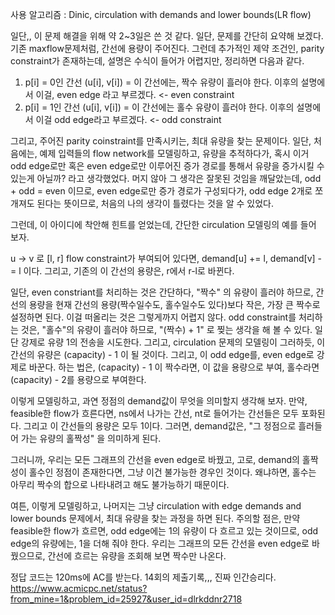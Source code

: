 사용 알고리즘 : Dinic, circulation with demands and lower bounds(LR flow)

일단,, 이 문제 해결을 위해 약 2~3일은 쓴 것 같다. 
일단, 문제를 간단히 요약해 보겠다. 기존 maxflow문제처럼, 간선에 용량이 주어진다. 그런데 추가적인 제약 조건인, parity constraint가 존재하는데, 설명은 수식이 들어가 어렵지만, 정리하면 다음과 같다. 

1. p[i] = 0인 간선 (u[i], v[i]) =  이 간선에는, 짝수 유량이 흘러야 한다. 이후의 설명에서 이걸, even edge 라고 부르겠다. <- even constraint
2. p[i] = 1인 간선 (u[i], v[i]) = 이 간선에는 홀수 유량이 흘러야 한다. 이후의 설명에서 이걸 odd edge라고 부르겠다. <- odd constraint

그리고, 주어진 parity coinstraint를 만족시키는, 최대 유량을 찾는 문제이다. 
일단, 처음에는, 예제 입력들의 flow network를 모델링하고, 유량을 추적하다가, 혹시 이거 odd edge로만 혹은 even edge로만 이루어진 증가 경로를 통해서 유량을 증가시킬 수 있는게 아닐까? 라고 생각했었다. 머지 않아 그 생각은 잘못된 것임을 깨달았는데, odd + odd = even 이므로, even edge로만 증가 경로가 구성되다가, odd edge 2개로 쪼개져도 된다는 뜻이므로, 처음의 나의 생각이 틀렸다는 것을 알 수 있었다. 

그런데, 이 아이디에 착안해 힌트를 얻었는데, 간단한 circulation 모델링의 예를 들어 보자. 

u -> v 로 [l, r] flow constraint가 부여되어 있다면, demand[u] += l, demand[v] -= l 이다. 그리고, 기존의 이 간선의 용량은, r에서 r-l로 바뀐다. 

일단, even constriant를 처리하는 것은 간단하다, "짝수" 의 유량이 흘러야 하므로, 간선의 용량을 현재 간선의 용량(짝수일수도, 홀수일수도 있다)보다 작은, 가장 큰 짝수로 설정하면 된다. 이걸 떠올리는 것은 그렇게까지 어렵지 않다. 
odd constraint를 처리하는 것은, "홀수"의 유량이 흘러야 하므로, "(짝수) + 1" 로 찢는 생각을 해 볼 수 있다. 일단 강제로 유량 1의 전송을 시도한다. 그리고, circulation 문제의 모델링이 그러하듯, 이 간선의 유량은 (capacity) - 1 이 될 것이다. 그리고, 이 odd edge를, even edge로 강제로 바꾼다. 하는 법은, (capacity) - 1 이 짝수라면, 이 값을 용량으로 부여, 홀수라면 (capacity) - 2를 용량으로 부여한다. 

이렇게 모델링하고, 과연 정점의 demand값이 무엇을 의미할지 생각해 보자. 만약, feasible한 flow가 흐른다면, ns에서 나가는 간선, nt로 들어가는 간선들은 모두 포화된다. 그리고 이 간선들의 용량은 모두 1이다. 
그러면, demand값은, "그 정점으로 흘러들어 가는 유량의 홀짝성" 을 의미하게 된다.

그러니까, 우리는 모든 그래프의 간선을 even edge로 바꿨고, 고로, demand의 홀짝성이 홀수인 정점이 존재한다면, 그냥 이건 불가능한 경우인 것이다. 왜냐하면, 홀수는 아무리 짝수의 합으로 나타내려고 해도 불가능하기 때문이다. 

여튼, 이렇게 모델링하고, 나머지는 그냥 circulation with edge demands and lower bounds 문제에서, 최대 유량을 찾는 과정을 하면 된다. 
주의할 점은, 만약 feasible한 flow가 흐르면, odd edge에는 1의 유량이 다 흐르고 있는 것이므로, odd edge의 유량에는, 1을 더해 줘야 한다. 우리는 그래프의 모든 간선을 even edge로 바꿨으므로, 간선에 흐르는 유량을 조회해 보면 짝수만 나온다. 

정답 코드는 120ms에 AC를 받는다. 14회의 제출기록,,, 진짜 인간승리다. 
https://www.acmicpc.net/status?from_mine=1&problem_id=25927&user_id=dlrkddnr2718
